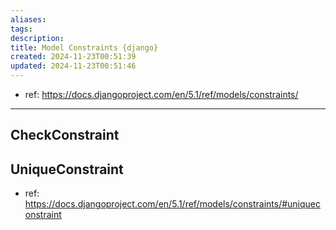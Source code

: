```yaml
---
aliases: 
tags: 
description:
title: Model Constraints {django}
created: 2024-11-23T00:51:39
updated: 2024-11-23T00:51:46
---
```

- ref: <https://docs.djangoproject.com/en/5.1/ref/models/constraints/>

---

## CheckConstraint

## UniqueConstraint

- ref: https://docs.djangoproject.com/en/5.1/ref/models/constraints/#uniqueconstraint

